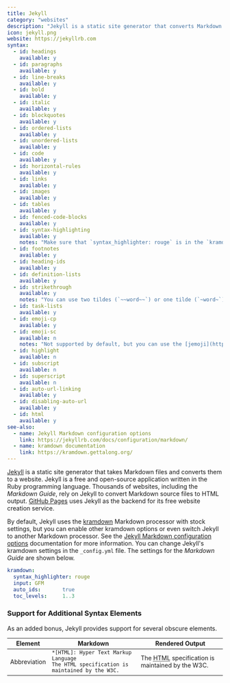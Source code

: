 ```yaml
---
title: Jekyll
category: "websites"
description: "Jekyll is a static site generator that converts Markdown files to a website."
icon: jekyll.png
website: https://jekyllrb.com
syntax:
  - id: headings
    available: y
  - id: paragraphs
    available: y
  - id: line-breaks
    available: y
  - id: bold
    available: y
  - id: italic
    available: y
  - id: blockquotes
    available: y
  - id: ordered-lists
    available: y
  - id: unordered-lists
    available: y
  - id: code
    available: y
  - id: horizontal-rules
    available: y
  - id: links
    available: y
  - id: images
    available: y
  - id: tables
    available: y
  - id: fenced-code-blocks
    available: y
  - id: syntax-highlighting
    available: y
    notes: "Make sure that `syntax_highlighter: rouge` is in the `kramdown` section of the `_config.yml` file."
  - id: footnotes
    available: y
  - id: heading-ids
    available: y
  - id: definition-lists
    available: y
  - id: strikethrough
    available: y
    notes: "You can use two tildes (`~~word~~`) or one tilde (`~word~`) — both work."
  - id: task-lists
    available: y
  - id: emoji-cp
    available: y
  - id: emoji-sc
    available: n
    notes: "Not supported by default, but you can use the [jemoji](https://github.com/jekyll/jemoji) plugin to enable support."
  - id: highlight
    available: n
  - id: subscript
    available: n
  - id: superscript
    available: n
  - id: auto-url-linking
    available: y
  - id: disabling-auto-url
    available: y
  - id: html
    available: y
see-also:
  - name: Jekyll Markdown configuration options
    link: https://jekyllrb.com/docs/configuration/markdown/
  - name: kramdown documentation
    link: https://kramdown.gettalong.org/
---
```


[Jekyll](https://jekyllrb.com) is a static site generator that takes Markdown files and converts them to a website. Jekyll is a free and open-source application written in the Ruby programming language. Thousands of websites, including the *Markdown Guide*, rely on Jekyll to convert Markdown source files to HTML output. [GitHub Pages](github-pages.md) uses Jekyll as the backend for its free website creation service.

By default, Jekyll uses the [kramdown](https://kramdown.gettalong.org/) Markdown processor with stock settings, but you can enable other kramdown options or even switch Jekyll to another Markdown processor. See the [Jekyll Markdown configuration options](https://jekyllrb.com/docs/configuration/markdown/) documentation for more information. You can change Jekyll's kramdown settings in the `_config.yml` file. The settings for the *Markdown Guide* are shown below.

```yaml
kramdown:
  syntax_highlighter: rouge
  input: GFM
  auto_ids:       true
  toc_levels:     1..3
```

### Support for Additional Syntax Elements

As an added bonus, Jekyll provides support for several obscure elements.

<table class="table table-bordered" style="font-size: 14px">
  <thead class="thead-light">
    <tr>
      <th>Element</th>
      <th>Markdown</th>
      <th>Rendered Output</th>
    </tr>
  </thead>
  <tbody>
    <tr>
      <td>Abbreviation</td>
      <td><code>*[HTML]: Hyper Text Markup Language</code><br>
      <code>The HTML specification is maintained by the W3C.</code></td>
      <td>The <abbr title="Hyper Text Markup Language">HTML</abbr> specification
is maintained by the W3C.</td>
    </tr>
  </tbody>
</table>
